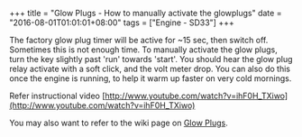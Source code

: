 +++
title = "Glow Plugs - How to manually activate the glowplugs"
date = "2016-08-01T01:01:01+08:00"
tags = ["Engine - SD33"]
+++

The factory glow plug timer will be active for ~15 sec, then switch off. Sometimes this is not enough time. To manually activate the glow plugs, turn the key slightly past 'run' towards 'start'. You should hear the glow plug relay activate with a soft click, and the volt meter drop. You can also do this once the engine is running, to help it warm up faster on very cold mornings.

Refer instructional video [http://www.youtube.com/watch?v=ihF0H_TXiwo](http://www.youtube.com/watch?v=ihF0H_TXiwo)

You may also want to refer to the wiki page on [Glow Plugs][Wiki: glow plugs].


[Wiki: glow plugs]: /wiki/engine-sd33/glow-plugs/
